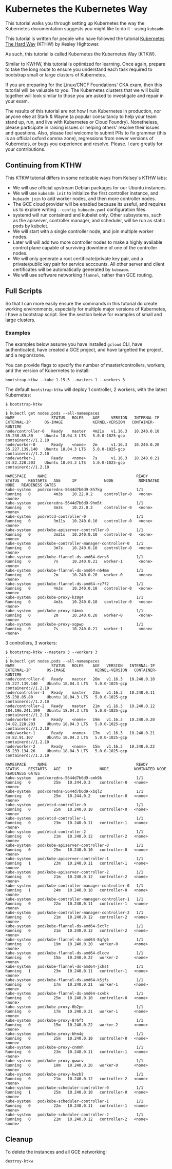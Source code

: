 # Kubernetes the Kubernetes Way

This tutorial walks you through setting up Kubernetes the way the Kubernetes documentation suggests you might like to do it - using `kubeadm`.

This tutorial is written for people who have followed the tutorial [Kubernetes The Hard Way](https://github.com/kelseyhightower/kubernetes-the-hard-way/) (KTHW) by Kesley Hightower.

As such, this tutorial is called Kubernetes the Kubernetes Way (KTKW).

Similar to KWHW, this tutorial is optimized for learning. Once again, prepare to take the long route to ensure you understand each task required to bootstrap small or large clusters of Kubernetes.

If you are preparing for the Linux/CNCF Foundations' CKA exam, then this tutorial will be valuable to you. The Kubernetes clusters that we will build together will look similar to those you are asked to investigate and repair in your exam.

The results of this tutorial are not how I run Kubernetes in production, nor anyone else at Stark & Wayne (a popular consultancy to help your team stand up, run, and live with Kubernetes or Cloud Foundry). Nonetheless, please participate in raising issues or helping others' resolve their issues and questions. Also, please feel welcome to submit PRs to fix grammar (this is an official oxford comma zone), regressions from newer versions of Kubernetes, or bugs you experience and resolve. Please. I care greatly for your contributions.

## Continuing from KTHW

This KTKW tutorial differs in some noticable ways from Kelsey's KTHW labs:

* We will use official upstream Debian packages for our Ubuntu instances.
* We will use `kubeadm init` to initialize the first controller instance, and `kubeadm join` to add worker nodes, and then more controller nodes.
* The GCE cloud provider will be enabled because its useful, and requires us to explore writing `--config kubeadm.yaml` configuration files.
* systemd will run containerd and kubelet only. Other subsystems, such as the apiserver, controller manager, and scheduler, will be run as static pods by kubelet.
* We will start with a single controller node, and join multiple worker nodes.
* Later will will add two more controller nodes to make a highly available control plane capable of surviving downtime of one of the controller nodes.
* We will only generate a root certificate/private key pair, and a private/public key pair for service acccounts. All other server and client certificates will be automatically generated by `kubeadm`.
* We will use software networking `flannel`, rather than GCE routing.

## Full Scripts

So that I can more easily ensure the commands in this tutorial do create working environments, especially for multiple major versions of Kubernetes, I have a bootstrap script. See the section below for examples of small and large clusters.

### Examples

The examples below assume you have installed `gcloud` CLI, have authenticated, have created a GCE project, and have targetted the project, and a region/zone.

You can provide flags to specify the number of master/controllers, workers, and the version of Kubernetes to install:

```plain
bootstrap-ktkw --kube 1.15.5 --masters 1 --workers 3
```

The default `bootstrap-ktkw` will deploy 1 controller, 2 workers, with the latest Kubernetes:

```plain
$ bootstrap-ktkw
...
$ kubectl get nodes,pods --all-namespaces
NAME                STATUS   ROLES    AGE     VERSION   INTERNAL-IP   EXTERNAL-IP      OS-IMAGE             KERNEL-VERSION   CONTAINER-RUNTIME
node/controller-0   Ready    master   4m21s   v1.16.3   10.240.0.10   35.230.85.80     Ubuntu 18.04.3 LTS   5.0.0-1025-gcp   containerd://1.2.10
node/worker-0       Ready    <none>   2m      v1.16.3   10.240.0.20   35.227.139.140   Ubuntu 18.04.3 LTS   5.0.0-1025-gcp   containerd://1.2.10
node/worker-1       Ready    <none>   7s      v1.16.3   10.240.0.21   34.82.228.203    Ubuntu 18.04.3 LTS   5.0.0-1025-gcp   containerd://1.2.10

NAMESPACE     NAME                                       READY   STATUS    RESTARTS   AGE     IP            NODE           NOMINATED NODE   READINESS GATES
kube-system   pod/coredns-5644d7b6d9-8h7kg               1/1     Running   0          4m3s    10.22.0.2     controller-0   <none>           <none>
kube-system   pod/coredns-5644d7b6d9-9hm5t               1/1     Running   0          4m3s    10.22.0.3     controller-0   <none>           <none>
kube-system   pod/etcd-controller-0                      1/1     Running   0          3m11s   10.240.0.10   controller-0   <none>           <none>
kube-system   pod/kube-apiserver-controller-0            1/1     Running   0          3m21s   10.240.0.10   controller-0   <none>           <none>
kube-system   pod/kube-controller-manager-controller-0   1/1     Running   0          3m7s    10.240.0.10   controller-0   <none>           <none>
kube-system   pod/kube-flannel-ds-amd64-dvrs6            1/1     Running   0          7s      10.240.0.21   worker-1       <none>           <none>
kube-system   pod/kube-flannel-ds-amd64-n64mm            1/1     Running   0          2m      10.240.0.20   worker-0       <none>           <none>
kube-system   pod/kube-flannel-ds-amd64-rz7f2            1/1     Running   0          4m3s    10.240.0.10   controller-0   <none>           <none>
kube-system   pod/kube-proxy-kz8g4                       1/1     Running   0          4m3s    10.240.0.10   controller-0   <none>           <none>
kube-system   pod/kube-proxy-t4mvk                       1/1     Running   0          2m      10.240.0.20   worker-0       <none>           <none>
kube-system   pod/kube-proxy-xqpwp                       1/1     Running   0          7s      10.240.0.21   worker-1       <none>           <none>
```

3 controllers, 3 workers:

```plain
$ bootstrap-ktkw --masters 3 --workers 3
...
$ kubectl get nodes,pods --all-namespaces
NAME                STATUS   ROLES    AGE   VERSION   INTERNAL-IP   EXTERNAL-IP       OS-IMAGE             KERNEL-VERSION   CONTAINER-RUNTIME
node/controller-0   Ready    master   26m   v1.16.3   10.240.0.10   35.227.139.140    Ubuntu 18.04.3 LTS   5.0.0-1025-gcp   containerd://1.2.10
node/controller-1   Ready    master   23m   v1.16.3   10.240.0.11   35.230.85.80      Ubuntu 18.04.3 LTS   5.0.0-1025-gcp   containerd://1.2.10
node/controller-2   Ready    master   21m   v1.16.3   10.240.0.12   104.196.241.199   Ubuntu 18.04.3 LTS   5.0.0-1025-gcp   containerd://1.2.10
node/worker-0       Ready    <none>   19m   v1.16.3   10.240.0.20   34.82.228.203     Ubuntu 18.04.3 LTS   5.0.0-1025-gcp   containerd://1.2.10
node/worker-1       Ready    <none>   17m   v1.16.3   10.240.0.21   34.82.91.107      Ubuntu 18.04.3 LTS   5.0.0-1025-gcp   containerd://1.2.10
node/worker-2       Ready    <none>   15m   v1.16.3   10.240.0.22   35.233.134.26     Ubuntu 18.04.3 LTS   5.0.0-1025-gcp   containerd://1.2.10

NAMESPACE     NAME                                       READY   STATUS    RESTARTS   AGE   IP            NODE           NOMINATED NODE   READINESS GATES
kube-system   pod/coredns-5644d7b6d9-cmk9k               1/1     Running   0          25m   10.244.0.3    controller-0   <none>           <none>
kube-system   pod/coredns-5644d7b6d9-xbql2               1/1     Running   0          25m   10.244.0.2    controller-0   <none>           <none>
kube-system   pod/etcd-controller-0                      1/1     Running   0          25m   10.240.0.10   controller-0   <none>           <none>
kube-system   pod/etcd-controller-1                      1/1     Running   0          23m   10.240.0.11   controller-1   <none>           <none>
kube-system   pod/etcd-controller-2                      1/1     Running   0          21m   10.240.0.12   controller-2   <none>           <none>
kube-system   pod/kube-apiserver-controller-0            1/1     Running   0          25m   10.240.0.10   controller-0   <none>           <none>
kube-system   pod/kube-apiserver-controller-1            1/1     Running   1          23m   10.240.0.11   controller-1   <none>           <none>
kube-system   pod/kube-apiserver-controller-2            1/1     Running   0          21m   10.240.0.12   controller-2   <none>           <none>
kube-system   pod/kube-controller-manager-controller-0   1/1     Running   1          24m   10.240.0.10   controller-0   <none>           <none>
kube-system   pod/kube-controller-manager-controller-1   1/1     Running   0          22m   10.240.0.11   controller-1   <none>           <none>
kube-system   pod/kube-controller-manager-controller-2   1/1     Running   0          21m   10.240.0.12   controller-2   <none>           <none>
kube-system   pod/kube-flannel-ds-amd64-5xt7c            1/1     Running   0          21m   10.240.0.12   controller-2   <none>           <none>
kube-system   pod/kube-flannel-ds-amd64-8qfg6            1/1     Running   0          19m   10.240.0.20   worker-0       <none>           <none>
kube-system   pod/kube-flannel-ds-amd64-dlccw            1/1     Running   0          15m   10.240.0.22   worker-2       <none>           <none>
kube-system   pod/kube-flannel-ds-amd64-jxhst            1/1     Running   1          23m   10.240.0.11   controller-1   <none>           <none>
kube-system   pod/kube-flannel-ds-amd64-k5jfs            1/1     Running   0          17m   10.240.0.21   worker-1       <none>           <none>
kube-system   pod/kube-flannel-ds-amd64-sxvbk            1/1     Running   0          25m   10.240.0.10   controller-0   <none>           <none>
kube-system   pod/kube-proxy-6b2pn                       1/1     Running   0          17m   10.240.0.21   worker-1       <none>           <none>
kube-system   pod/kube-proxy-8r6ft                       1/1     Running   0          15m   10.240.0.22   worker-2       <none>           <none>
kube-system   pod/kube-proxy-bhn4g                       1/1     Running   0          25m   10.240.0.10   controller-0   <none>           <none>
kube-system   pod/kube-proxy-cnmmh                       1/1     Running   0          23m   10.240.0.11   controller-1   <none>           <none>
kube-system   pod/kube-proxy-gwwcv                       1/1     Running   0          19m   10.240.0.20   worker-0       <none>           <none>
kube-system   pod/kube-proxy-hwzbl                       1/1     Running   0          21m   10.240.0.12   controller-2   <none>           <none>
kube-system   pod/kube-scheduler-controller-0            1/1     Running   1          25m   10.240.0.10   controller-0   <none>           <none>
kube-system   pod/kube-scheduler-controller-1            1/1     Running   0          22m   10.240.0.11   controller-1   <none>           <none>
kube-system   pod/kube-scheduler-controller-2            1/1     Running   0          21m   10.240.0.12   controller-2   <none>           <none>
```

## Cleanup

To delete the instances and all GCE networking:

```plain
destroy-ktkw
```

